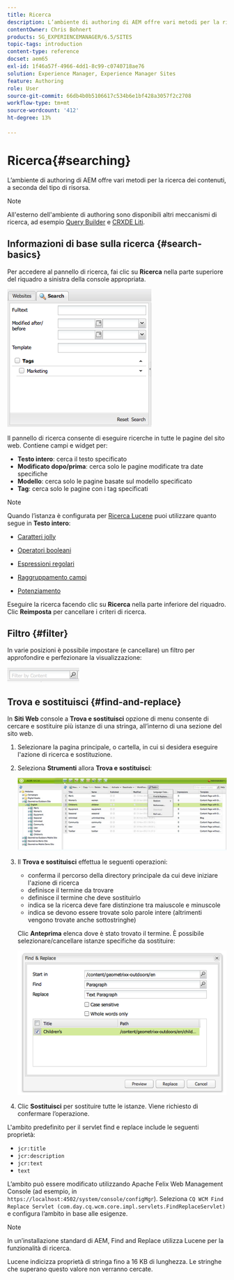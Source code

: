 ```yaml
---
title: Ricerca
description: L’ambiente di authoring di AEM offre vari metodi per la ricerca dei contenuti, a seconda del tipo di risorsa.
contentOwner: Chris Bohnert
products: SG_EXPERIENCEMANAGER/6.5/SITES
topic-tags: introduction
content-type: reference
docset: aem65
exl-id: 1f46a57f-4966-4dd1-8c99-c0740718ae76
solution: Experience Manager, Experience Manager Sites
feature: Authoring
role: User
source-git-commit: 66db4b0b5106617c534b6e1bf428a3057f2c2708
workflow-type: tm+mt
source-wordcount: '412'
ht-degree: 13%

---
```


# Ricerca{#searching}

L’ambiente di authoring di AEM offre vari metodi per la ricerca dei contenuti, a seconda del tipo di risorsa.

>[!NOTE]
>
>All&#39;esterno dell&#39;ambiente di authoring sono disponibili altri meccanismi di ricerca, ad esempio [Query Builder](/help/sites-developing/querybuilder-api.md) e [CRXDE Liti](/help/sites-developing/developing-with-crxde-lite.md).

## Informazioni di base sulla ricerca {#search-basics}

Per accedere al pannello di ricerca, fai clic su **Ricerca** nella parte superiore del riquadro a sinistra della console appropriata.

![chlimage_1-101](assets/chlimage_1-101.png)

Il pannello di ricerca consente di eseguire ricerche in tutte le pagine del sito web. Contiene campi e widget per:

* **Testo intero**: cerca il testo specificato
* **Modificato dopo/prima**: cerca solo le pagine modificate tra date specifiche
* **Modello**: cerca solo le pagine basate sul modello specificato
* **Tag**: cerca solo le pagine con i tag specificati

>[!NOTE]
>
>Quando l’istanza è configurata per [Ricerca Lucene](/help/sites-deploying/queries-and-indexing.md) puoi utilizzare quanto segue in **Testo intero**:
>
>* [Caratteri jolly](https://lucene.apache.org/core/5_3_1/queryparser/org/apache/lucene/queryparser/classic/package-summary.html#Wildcard_Searches)
>* [Operatori booleani](https://lucene.apache.org/core/5_3_1/queryparser/org/apache/lucene/queryparser/classic/package-summary.html#Boolean_operators)
>
>* [Espressioni regolari](https://lucene.apache.org/core/5_3_1/queryparser/org/apache/lucene/queryparser/classic/package-summary.html#Regexp_Searches)
>* [Raggruppamento campi](https://lucene.apache.org/core/5_3_1/queryparser/org/apache/lucene/queryparser/classic/package-summary.html#Field_Grouping)
>* [Potenziamento](https://lucene.apache.org/core/5_3_1/queryparser/org/apache/lucene/queryparser/classic/package-summary.html#Boosting_a_Term)
>

Eseguire la ricerca facendo clic su **Ricerca** nella parte inferiore del riquadro. Clic **Reimposta** per cancellare i criteri di ricerca.

## Filtro {#filter}

In varie posizioni è possibile impostare (e cancellare) un filtro per approfondire e perfezionare la visualizzazione:

![chlimage_1-102](assets/chlimage_1-102.png)

## Trova e sostituisci {#find-and-replace}

In **Siti Web** console a **Trova e sostituisci** opzione di menu consente di cercare e sostituire più istanze di una stringa, all’interno di una sezione del sito web.

1. Selezionare la pagina principale, o cartella, in cui si desidera eseguire l&#39;azione di ricerca e sostituzione.
1. Seleziona **Strumenti** allora **Trova e sostituisci**:

   ![screen_shot_2012-02-15alle120346pm](assets/screen_shot_2012-02-15at120346pm.png)

1. Il **Trova e sostituisci** effettua le seguenti operazioni:

   * conferma il percorso della directory principale da cui deve iniziare l&#39;azione di ricerca
   * definisce il termine da trovare
   * definisce il termine che deve sostituirlo
   * indica se la ricerca deve fare distinzione tra maiuscole e minuscole
   * indica se devono essere trovate solo parole intere (altrimenti vengono trovate anche sottostringhe)

   Clic **Anteprima** elenca dove è stato trovato il termine. È possibile selezionare/cancellare istanze specifiche da sostituire:

   ![screen_shot_2012-02-15alle120719pm](assets/screen_shot_2012-02-15at120719pm.png)

1. Clic **Sostituisci** per sostituire tutte le istanze. Viene richiesto di confermare l’operazione.

L&#39;ambito predefinito per il servlet find e replace include le seguenti proprietà:

* `jcr:title`
* `jcr:description`
* `jcr:text`
* `text`

L’ambito può essere modificato utilizzando Apache Felix Web Management Console (ad esempio, in `https://localhost:4502/system/console/configMgr`). Seleziona `CQ WCM Find Replace Servlet (com.day.cq.wcm.core.impl.servlets.FindReplaceServlet)` e configura l’ambito in base alle esigenze.

>[!NOTE]
>
>In un’installazione standard di AEM, Find and Replace utilizza Lucene per la funzionalità di ricerca.
>
>Lucene indicizza proprietà di stringa fino a 16 KB di lunghezza. Le stringhe che superano questo valore non verranno cercate.

